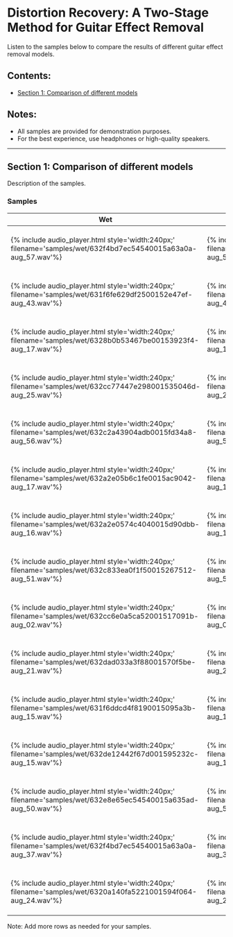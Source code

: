 # Distortion Recovery: A Two-Stage Method for Guitar Effect Removal

Listen to the samples below to compare the results of different guitar effect removal models.

## Contents:
- [Section 1: Comparison of different models](#section-1)

## Notes:
- All samples are provided for demonstration purposes.
- For the best experience, use headphones or high-quality speakers.

---

## Section 1: Comparison of different models

Description of the samples.

### Samples

| Wet | Dry | Ours | HifiGAN denoiser | Demucs V3 | DCUnet |
|-----|-----|------|------------------|-----------|--------|
| {% include audio_player.html style='width:240px;' filename='samples/wet/632f4bd7ec54540015a63a0a-aug_57.wav'%} | {% include audio_player.html style='width:240px;' filename='samples/dry/632f4bd7ec54540015a63a0a-aug_57.wav'%} | {% include audio_player.html style='width:240px;' filename='samples/mel2mel_hifigan_finetune/632f4bd7ec54540015a63a0a-aug_57.wav'%} | {% include audio_player.html style='width:240px;' filename='samples/hifigan-denoiser/632f4bd7ec54540015a63a0a-aug_57.wav'%} | {% include audio_player.html style='width:240px;' filename='samples/Demucs_pred/632f4bd7ec54540015a63a0a-aug_57.wav'%} | {% include audio_player.html style='width:240px;' filename='samples/DCUNet_pred/632f4bd7ec54540015a63a0a-aug_57.wav'%} |
| {% include audio_player.html style='width:240px;' filename='samples/wet/631f6fe629df2500152e47ef-aug_43.wav'%} | {% include audio_player.html style='width:240px;' filename='samples/dry/631f6fe629df2500152e47ef-aug_43.wav'%} | {% include audio_player.html style='width:240px;' filename='samples/mel2mel_hifigan_finetune/631f6fe629df2500152e47ef-aug_43.wav'%} | {% include audio_player.html style='width:240px;' filename='samples/hifigan-denoiser/631f6fe629df2500152e47ef-aug_43.wav'%} | {% include audio_player.html style='width:240px;' filename='samples/Demucs_pred/631f6fe629df2500152e47ef-aug_43.wav'%} | {% include audio_player.html style='width:240px;' filename='samples/DCUNet_pred/631f6fe629df2500152e47ef-aug_43.wav'%} |
| {% include audio_player.html style='width:240px;' filename='samples/wet/6328b0b53467be00153923f4-aug_17.wav'%} | {% include audio_player.html style='width:240px;' filename='samples/dry/6328b0b53467be00153923f4-aug_17.wav'%} | {% include audio_player.html style='width:240px;' filename='samples/mel2mel_hifigan_finetune/6328b0b53467be00153923f4-aug_17.wav'%} | {% include audio_player.html style='width:240px;' filename='samples/hifigan-denoiser/6328b0b53467be00153923f4-aug_17.wav'%} | {% include audio_player.html style='width:240px;' filename='samples/Demucs_pred/6328b0b53467be00153923f4-aug_17.wav'%} | {% include audio_player.html style='width:240px;' filename='samples/DCUNet_pred/6328b0b53467be00153923f4-aug_17.wav'%} |
| {% include audio_player.html style='width:240px;' filename='samples/wet/632cc77447e298001535046d-aug_25.wav'%} | {% include audio_player.html style='width:240px;' filename='samples/dry/632cc77447e298001535046d-aug_25.wav'%} | {% include audio_player.html style='width:240px;' filename='samples/mel2mel_hifigan_finetune/632cc77447e298001535046d-aug_25.wav'%} | {% include audio_player.html style='width:240px;' filename='samples/hifigan-denoiser/632cc77447e298001535046d-aug_25.wav'%} | {% include audio_player.html style='width:240px;' filename='samples/Demucs_pred/632cc77447e298001535046d-aug_25.wav'%} | {% include audio_player.html style='width:240px;' filename='samples/DCUNet_pred/632cc77447e298001535046d-aug_25.wav'%} |
| {% include audio_player.html style='width:240px;' filename='samples/wet/632c2a43904adb0015fd34a8-aug_56.wav'%} | {% include audio_player.html style='width:240px;' filename='samples/dry/632c2a43904adb0015fd34a8-aug_56.wav'%} | {% include audio_player.html style='width:240px;' filename='samples/mel2mel_hifigan_finetune/632c2a43904adb0015fd34a8-aug_56.wav'%} | {% include audio_player.html style='width:240px;' filename='samples/hifigan-denoiser/632c2a43904adb0015fd34a8-aug_56.wav'%} | {% include audio_player.html style='width:240px;' filename='samples/Demucs_pred/632c2a43904adb0015fd34a8-aug_56.wav'%} | {% include audio_player.html style='width:240px;' filename='samples/DCUNet_pred/632c2a43904adb0015fd34a8-aug_56.wav'%} |
| {% include audio_player.html style='width:240px;' filename='samples/wet/632a2e05b6c1fe0015ac9042-aug_17.wav'%} | {% include audio_player.html style='width:240px;' filename='samples/dry/632a2e05b6c1fe0015ac9042-aug_17.wav'%} | {% include audio_player.html style='width:240px;' filename='samples/mel2mel_hifigan_finetune/632a2e05b6c1fe0015ac9042-aug_17.wav'%} | {% include audio_player.html style='width:240px;' filename='samples/hifigan-denoiser/632a2e05b6c1fe0015ac9042-aug_17.wav'%} | {% include audio_player.html style='width:240px;' filename='samples/Demucs_pred/632a2e05b6c1fe0015ac9042-aug_17.wav'%} | {% include audio_player.html style='width:240px;' filename='samples/DCUNet_pred/632a2e05b6c1fe0015ac9042-aug_17.wav'%} |
| {% include audio_player.html style='width:240px;' filename='samples/wet/632a2e0574c4040015d90dbb-aug_16.wav'%} | {% include audio_player.html style='width:240px;' filename='samples/dry/632a2e0574c4040015d90dbb-aug_16.wav'%} | {% include audio_player.html style='width:240px;' filename='samples/mel2mel_hifigan_finetune/632a2e0574c4040015d90dbb-aug_16.wav'%} | {% include audio_player.html style='width:240px;' filename='samples/hifigan-denoiser/632a2e0574c4040015d90dbb-aug_16.wav'%} | {% include audio_player.html style='width:240px;' filename='samples/Demucs_pred/632a2e0574c4040015d90dbb-aug_16.wav'%} | {% include audio_player.html style='width:240px;' filename='samples/DCUNet_pred/632a2e0574c4040015d90dbb-aug_16.wav'%} |
| {% include audio_player.html style='width:240px;' filename='samples/wet/632c833ea0f1f50015267512-aug_51.wav'%} | {% include audio_player.html style='width:240px;' filename='samples/dry/632c833ea0f1f50015267512-aug_51.wav'%} | {% include audio_player.html style='width:240px;' filename='samples/mel2mel_hifigan_finetune/632c833ea0f1f50015267512-aug_51.wav'%} | {% include audio_player.html style='width:240px;' filename='samples/hifigan-denoiser/632c833ea0f1f50015267512-aug_51.wav'%} | {% include audio_player.html style='width:240px;' filename='samples/Demucs_pred/632c833ea0f1f50015267512-aug_51.wav'%} | {% include audio_player.html style='width:240px;' filename='samples/DCUNet_pred/632c833ea0f1f50015267512-aug_51.wav'%} |
| {% include audio_player.html style='width:240px;' filename='samples/wet/632cc6e0a5ca52001517091b-aug_02.wav'%} | {% include audio_player.html style='width:240px;' filename='samples/dry/632cc6e0a5ca52001517091b-aug_02.wav'%} | {% include audio_player.html style='width:240px;' filename='samples/mel2mel_hifigan_finetune/632cc6e0a5ca52001517091b-aug_02.wav'%} | {% include audio_player.html style='width:240px;' filename='samples/hifigan-denoiser/632cc6e0a5ca52001517091b-aug_02.wav'%} | {% include audio_player.html style='width:240px;' filename='samples/Demucs_pred/632cc6e0a5ca52001517091b-aug_02.wav'%} | {% include audio_player.html style='width:240px;' filename='samples/DCUNet_pred/632cc6e0a5ca52001517091b-aug_02.wav'%} |
| {% include audio_player.html style='width:240px;' filename='samples/wet/632dad033a3f88001570f5be-aug_21.wav'%} | {% include audio_player.html style='width:240px;' filename='samples/dry/632dad033a3f88001570f5be-aug_21.wav'%} | {% include audio_player.html style='width:240px;' filename='samples/mel2mel_hifigan_finetune/632dad033a3f88001570f5be-aug_21.wav'%} | {% include audio_player.html style='width:240px;' filename='samples/hifigan-denoiser/632dad033a3f88001570f5be-aug_21.wav'%} | {% include audio_player.html style='width:240px;' filename='samples/Demucs_pred/632dad033a3f88001570f5be-aug_21.wav'%} | {% include audio_player.html style='width:240px;' filename='samples/DCUNet_pred/632dad033a3f88001570f5be-aug_21.wav'%} |
| {% include audio_player.html style='width:240px;' filename='samples/wet/631f6ddcd4f8190015095a3b-aug_15.wav'%} | {% include audio_player.html style='width:240px;' filename='samples/dry/631f6ddcd4f8190015095a3b-aug_15.wav'%} | {% include audio_player.html style='width:240px;' filename='samples/mel2mel_hifigan_finetune/631f6ddcd4f8190015095a3b-aug_15.wav'%} | {% include audio_player.html style='width:240px;' filename='samples/hifigan-denoiser/631f6ddcd4f8190015095a3b-aug_15.wav'%} | {% include audio_player.html style='width:240px;' filename='samples/Demucs_pred/631f6ddcd4f8190015095a3b-aug_15.wav'%} | {% include audio_player.html style='width:240px;' filename='samples/DCUNet_pred/631f6ddcd4f8190015095a3b-aug_15.wav'%} |
| {% include audio_player.html style='width:240px;' filename='samples/wet/632de12442f67d001595232c-aug_15.wav'%} | {% include audio_player.html style='width:240px;' filename='samples/dry/632de12442f67d001595232c-aug_15.wav'%} | {% include audio_player.html style='width:240px;' filename='samples/mel2mel_hifigan_finetune/632de12442f67d001595232c-aug_15.wav'%} | {% include audio_player.html style='width:240px;' filename='samples/hifigan-denoiser/632de12442f67d001595232c-aug_15.wav'%} | {% include audio_player.html style='width:240px;' filename='samples/Demucs_pred/632de12442f67d001595232c-aug_15.wav'%} | {% include audio_player.html style='width:240px;' filename='samples/DCUNet_pred/632de12442f67d001595232c-aug_15.wav'%} |
| {% include audio_player.html style='width:240px;' filename='samples/wet/632e8e65ec54540015a635ad-aug_50.wav'%} | {% include audio_player.html style='width:240px;' filename='samples/dry/632e8e65ec54540015a635ad-aug_50.wav'%} | {% include audio_player.html style='width:240px;' filename='samples/mel2mel_hifigan_finetune/632e8e65ec54540015a635ad-aug_50.wav'%} | {% include audio_player.html style='width:240px;' filename='samples/hifigan-denoiser/632e8e65ec54540015a635ad-aug_50.wav'%} | {% include audio_player.html style='width:240px;' filename='samples/Demucs_pred/632e8e65ec54540015a635ad-aug_50.wav'%} | {% include audio_player.html style='width:240px;' filename='samples/DCUNet_pred/632e8e65ec54540015a635ad-aug_50.wav'%} |
| {% include audio_player.html style='width:240px;' filename='samples/wet/632f4bd7ec54540015a63a0a-aug_37.wav'%} | {% include audio_player.html style='width:240px;' filename='samples/dry/632f4bd7ec54540015a63a0a-aug_37.wav'%} | {% include audio_player.html style='width:240px;' filename='samples/mel2mel_hifigan_finetune/632f4bd7ec54540015a63a0a-aug_37.wav'%} | {% include audio_player.html style='width:240px;' filename='samples/hifigan-denoiser/632f4bd7ec54540015a63a0a-aug_37.wav'%} | {% include audio_player.html style='width:240px;' filename='samples/Demucs_pred/632f4bd7ec54540015a63a0a-aug_37.wav'%} | {% include audio_player.html style='width:240px;' filename='samples/DCUNet_pred/632f4bd7ec54540015a63a0a-aug_37.wav'%} |
| {% include audio_player.html style='width:240px;' filename='samples/wet/6320a140fa5221001594f064-aug_24.wav'%} | {% include audio_player.html style='width:240px;' filename='samples/dry/6320a140fa5221001594f064-aug_24.wav'%} | {% include audio_player.html style='width:240px;' filename='samples/mel2mel_hifigan_finetune/6320a140fa5221001594f064-aug_24.wav'%} | {% include audio_player.html style='width:240px;' filename='samples/hifigan-denoiser/6320a140fa5221001594f064-aug_24.wav'%} | {% include audio_player.html style='width:240px;' filename='samples/Demucs_pred/6320a140fa5221001594f064-aug_24.wav'%} | {% include audio_player.html style='width:240px;' filename='samples/DCUNet_pred/6320a140fa5221001594f064-aug_24.wav'%} |

Note: Add more rows as needed for your samples.
